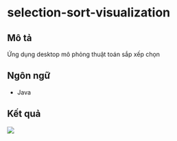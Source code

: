 # selection-sort-visualization
## Mô tả
Ứng dụng desktop mô phỏng thuật toán sắp xếp chọn

## Ngôn ngữ
- Java 

## Kết quả
<img src="./visualization.gif">
